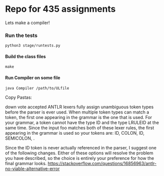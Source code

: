 # Repo for 435 assignments

Lets make a compiler!

### Run the tests

`python3 stage/runtests.py`

#### Build the class files

`make`

#### Run Compiler on some file

`java Compiler /path/to/ULfile`


Copy Pastas:

down vote
accepted
ANTLR lexers fully assign unambiguous token types before the parser is ever used. When multiple token types can match a token, the first one appearing in the grammar is the one that is used. For your grammar, a token cannot have the type ID and the type LRULEID at the same time. Since the input foo matches both of these lexer rules, the first appearing in the grammar is used so your tokens are: ID, COLON, ID, SEMICOLON, <EOF>.

Since the ID token is never actually referenced in the parser, I suggest one of the following changes. Either of these options will resolve the problem you have described, so the choice is entirely your preference for how the final grammar looks.
https://stackoverflow.com/questions/16856963/antlr-no-viable-alternative-error
